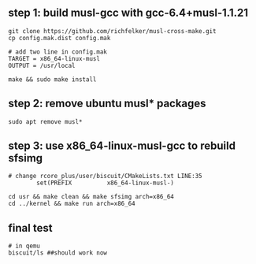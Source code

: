 ## step 1: build musl-gcc with gcc-6.4+musl-1.1.21
```
git clone https://github.com/richfelker/musl-cross-make.git
cp config.mak.dist config.mak

# add two line in config.mak
TARGET = x86_64-linux-musl
OUTPUT = /usr/local

make && sudo make install
```

## step 2: remove ubuntu musl* packages
```
sudo apt remove musl*
```

## step 3: use x86_64-linux-musl-gcc to rebuild sfsimg
```
# change rcore_plus/user/biscuit/CMakeLists.txt LINE:35
        set(PREFIX          x86_64-linux-musl-)

cd usr && make clean && make sfsimg arch=x86_64
cd ../kernel && make run arch=x86_64
```

## final test
```
# in qemu
biscuit/ls ##should work now
```
